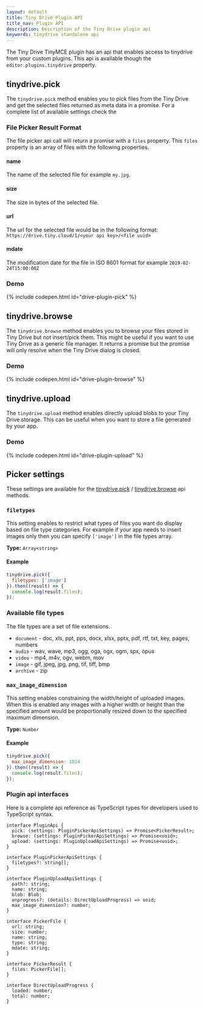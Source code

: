 ```yaml
---
layout: default
title: Tiny Drive Plugin API
title_nav: Plugin API
description: Description of the Tiny Drive plugin api
keywords: tinydrive standalone api
---
```


The Tiny Drive TinyMCE plugin has an api that enables access to tinydrive from your custom plugins. This api is available though the `editor.plugins.tinydrive` property.

## tinydrive.pick

The `tinydrive.pick` method enables you to pick files from the Tiny Drive and get the selected files returned as meta data in a promise. For a complete list of available settings check the 

### File Picker Result Format

The file picker api call will return a promise with a `files` property. This `files` property is an array of files with the following properties.

#### name

The name of the selected file for example `my.jpg`.

#### size

The size in bytes of the selected file.

#### url

The url for the selected file would be in the following format: `https://drive.tiny.cloud/1/<your api key>/<file uuid>`

#### mdate

The modification date for the file in ISO 8601 format for example `2019-02-24T15:00:00Z`

### Demo

{% include codepen.html id="drive-plugin-pick" %}

## tinydrive.browse

The `tinydrive.browse` method enables you to browse your files stored in Tiny Drive but not insert/pick them. This might be useful if you want to use Tiny Drive as a generic file manager. It returns a promise but the promise will only resolve when the Tiny Drive dialog is closed.

### Demo

{% include codepen.html id="drive-plugin-browse" %}

## tinydrive.upload

The `tinydrive.upload` method enables directly upload blobs to your Tiny Drive storage. This can be useful when you want to store a file generated by your app.

### Demo

{% include codepen.html id="drive-plugin-upload" %}

## Picker settings

These settings are available for the [tinydrive.pick](#pick) / [tinydrive.browse](#browse) api methods.

### `filetypes`

This setting enables to restrict what types of files you want do display based on file type categories. For example if your app needs to insert images only then you can specify `['image']` in the file types array.

**Type:** `Array<string>`

#### Example

```js
tinydrive.pick({
  filetypes: ['image']
}).then((result) => {
  console.log(result.files);
});
```

### Available file types

The file types are a set of file extensions.

* `document` - doc, xls, ppt, pps, docx, xlsx, pptx, pdf, rtf, txt, key, pages, numbers
* `audio` - wav, wave, mp3, ogg, oga, ogx, ogm, spx, opus
* `video` - mp4, m4v, ogv, webm, mov
* `image` - gif, jpeg, jpg, png, tif, tiff, bmp
* `archive` - zip

### `max_image_dimension`

This setting enables constraining the width/height of uploaded images. When this is enabled any images with a higher width or height than the specified amount would be proportionally resized down to the specified maximum dimension.

**Type:** `Number`

#### Example

```js
tinydrive.pick({
  max_image_dimension: 1024
}).then((result) => {
  console.log(result.files);
});
```

### Plugin api interfaces

Here is a complete api reference as TypeScript types for developers used to TypeScript syntax.

```tsx
interface PluginApi {
  pick: (settings: PluginPickerApiSettings) => Promise<PickerResult>;
  browse: (settings: PluginPickerApiSettings) => Promise<void>;
  upload: (settings: PluginUploadApiSettings) => Promise<void>;
}

interface PluginPickerApiSettings {
  filetypes?: string[];
}

interface PluginUploadApiSettings {
  path?: string;
  name: string;
  blob: Blob;
  onprogress?: (details: DirectUploadProgress) => void;
  max_image_dimension?: number;
}

interface PickerFile {
  url: string;
  size: number;
  name: string;
  type: string;
  mdate: string;
}

interface PickerResult {
  files: PickerFile[];
}

interface DirectUploadProgress {
  loaded: number;
  total: number;
}
```